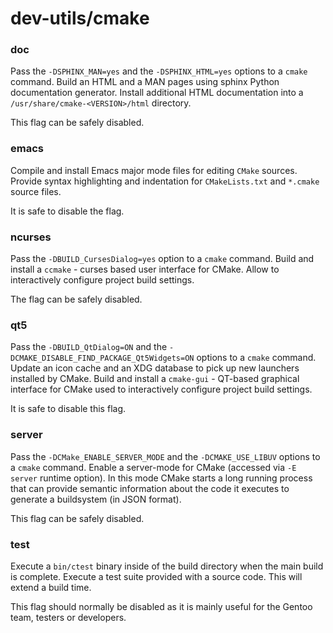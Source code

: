 # dev-utils/cmake

### doc
Pass the `-DSPHINX_MAN=yes` and the `-DSPHINX_HTML=yes` options to a `cmake` command. Build an HTML and a MAN pages using sphinx Python documentation generator. Install additional HTML documentation into a `/usr/share/cmake-<VERSION>/html` directory.

This flag can be safely disabled.

### emacs
Compile and install Emacs major mode files for editing `CMake` sources. Provide syntax highlighting and indentation for `CMakeLists.txt` and `*.cmake` source files.

It is safe to disable the flag.

### ncurses
Pass the `-DBUILD_CursesDialog=yes` option to a `cmake` command. Build and install a `ccmake` - curses based user interface for CMake. Allow to interactively configure project build settings.

The flag can be safely disabled.

### qt5
Pass the `-DBUILD_QtDialog=ON` and the `-DCMAKE_DISABLE_FIND_PACKAGE_Qt5Widgets=ON` options to a `cmake` command. Update an icon cache and an XDG database to pick up new launchers installed by CMake. Build and install a `cmake-gui` - QT-based graphical interface for CMake used to interactively configure project build settings.

It is safe to disable this flag.

### server
Pass the `-DCMake_ENABLE_SERVER_MODE` and the `-DCMAKE_USE_LIBUV` options to a `cmake` command. Enable a server-mode for CMake (accessed via `-E server` runtime option). In this mode CMake starts a long running process that can provide semantic information about the code it executes to generate a buildsystem (in JSON format).

This flag can be safely disabled.

### test
Execute a `bin/ctest` binary inside of the build directory when the main build is complete. Execute a test suite provided with a source code. This will extend a build time.

This flag should normally be disabled as it is mainly useful for the Gentoo team, testers or developers.
